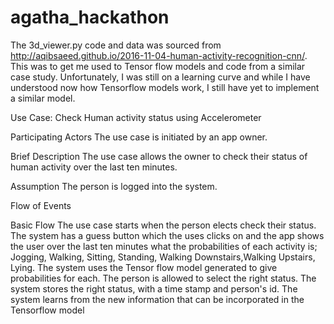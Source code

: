 # agatha_hackathon

The 3d_viewer.py code and data was sourced from http://aqibsaeed.github.io/2016-11-04-human-activity-recognition-cnn/.
This was to get me used to Tensor flow models and code from a similar case study. Unfortunately, I was still on a learning curve 
and while I have understood now how Tensorflow models work, I still have yet to implement a similar model.



Use Case: Check Human activity status using Accelerometer

Participating Actors
The use case is initiated by an app owner.

Brief Description
The use case allows the  owner to check their status of human activity over the last ten minutes.

Assumption
The person is logged into the system.

Flow of Events

Basic Flow
The use case starts when the person elects check their status.
The system has a guess button which the uses clicks on and the app shows the user over the last ten minutes what the 
probabilities of each activity is; Jogging, Walking, Sitting, Standing, Walking Downstairs,Walking Upstairs, Lying.
The system uses the Tensor flow model generated to give probabilities for each.
The person is allowed to select the right status.
The system stores the right status, with a time stamp and person's id.
The system learns from the new information that can be incorporated in the Tensorflow model
 
